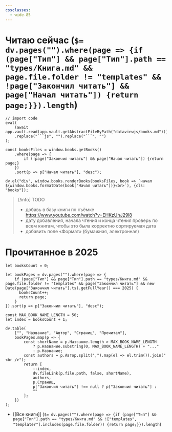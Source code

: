 ```yaml
---
cssclasses:
  - wide-85
---
```

# Читаю сейчас (`$= dv.pages("").where(page => {if (page["Тип"] && page["Тип"].path == "types/Книга.md" && page.file.folder != "templates" && !page["Закончил читать"] && page["Начал читать"]) {return page;}}).length`)

```dataviewjs
// import code
eval(
    (await app.vault.read(app.vault.getAbstractFileByPath("dataviewjs/books.md")))
    .replace("```js", "").replace("```", "")
);

const booksFiles = window.books.getBooks()
    .where(page => {
        if (!page["Закончил читать"] && page["Начал читать"]) {return page;}
    })
    .sort(p => p["Начал читать"], "desc");

dv.el("div", window.books.renderBooks(booksFiles, book => `начал ${window.books.formatDate(book["Начал читать"])}<br>`), {cls: "books"});
```

>[!info] TODO
>- добавь в базу книги по съёмке https://www.youtube.com/watch?v=EHKzUhJ29l8
>- дату добавления, начала чтения и конца чтения проверь по всем книгам, чтобы это была корректно сортируемая дата
>- добавить поле «Формат» (бумажная, электронная)

# Прочитанное в 2025

```dataviewjs
let booksCount = 0;

let bookPages = dv.pages("").where(page => {
    if (page["Тип"] && page["Тип"].path == "types/Книга.md" && page.file.folder != "templates" && page["Закончил читать"] && new Date(page["Закончил читать"].ts).getFullYear() === 2025) {
	  booksCount++;
      return page;
    }
}).sort(p => p["Закончил читать"], "desc");

const MAX_BOOK_NAME_LENGTH = 50;
let index = booksCount + 1;

dv.table(
    ["", "Название", "Автор", "Страниц", "Прочитал"],
    bookPages.map(p => {
        const shortName = p.Название.length > MAX_BOOK_NAME_LENGTH  
            ? p.Название.substring(0, MAX_BOOK_NAME_LENGTH) + "..." 
            : p.Название;
		const authors = p.Автор.split(",").map(el => el.trim()).join("<br />");
        return [
			--index,
            dv.fileLink(p.file.path, false, shortName),
            authors,
            p.Страниц,
            p["Закончил читать"] !== null ? p["Закончил читать"] :
            ""
        ];
    })
);
```

- [[Все книги]] (`$= dv.pages("").where(page => {if (page["Тип"] && page["Тип"].path == "types/Книга.md" && !["templates", "templater"].includes(page.file.folder)) {return page;}}).length`)